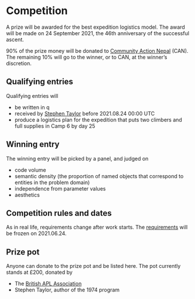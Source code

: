 Competition
===========


A prize will be awarded for the best expedition logistics model. 
The award will be made on 24 September 2021, the 46th anniversary of the successful ascent. 

90% of the prize money will be donated to [Community Action Nepal](https://www.canepal.org.uk) (CAN). The remaining 10% will go to the winner, or to CAN, at the winner’s discretion. 


Qualifying entries 
------------------
Qualifying entries will 

* be written in q
* received by [Stephen Taylor](mailto:stephen@kx.com) before 2021.08.24 00:00 UTC
* produce a logistics plan for the expedition that puts two climbers and full supplies in Camp 6 by day 25 



Winning entry
-------------
The winning entry will be picked by a panel, and judged on 

* code volume
* semantic density (the proportion of named objects that correspond to entities in the problem domain)
* independence from parameter values
* aesthetics


Competition rules and dates
---------------------------
As in real life, requirements change after work starts. 
The [requirements](analysis.md) will be frozen on 2021.06.24.


Prize pot
---------
Anyone can donate to the prize pot and be listed here. The pot currently stands at £200, donated by

* The [British APL Association](https://britishaplassociation.org/)
* Stephen Taylor, author of the 1974 program 